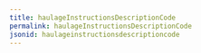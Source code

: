```yaml
---
title: haulageInstructionsDescriptionCode
permalink: haulageInstructionsDescriptionCode
jsonid: haulageinstructionsdescriptioncode
---
```

